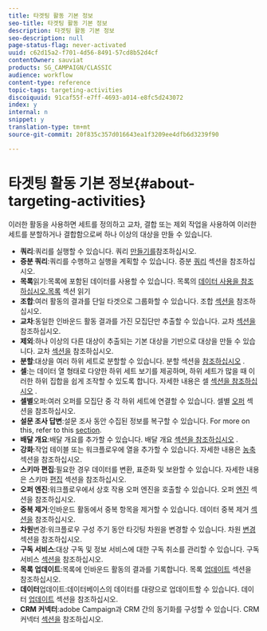 ```yaml
---
title: 타겟팅 활동 기본 정보
seo-title: 타겟팅 활동 기본 정보
description: 타겟팅 활동 기본 정보
seo-description: null
page-status-flag: never-activated
uuid: c62d15a2-f701-4d56-8491-57cd8b52d4cf
contentOwner: sauviat
products: SG_CAMPAIGN/CLASSIC
audience: workflow
content-type: reference
topic-tags: targeting-activities
discoiquuid: 91caf55f-e7ff-4693-a014-e8fc5d243072
index: y
internal: n
snippet: y
translation-type: tm+mt
source-git-commit: 20f835c357d016643ea1f3209ee4dfb6d3239f90

---
```



# 타겟팅 활동 기본 정보{#about-targeting-activities}

이러한 활동을 사용하면 세트를 정의하고 교차, 결합 또는 제외 작업을 사용하여 이러한 세트를 분할하거나 결합함으로써 하나 이상의 대상을 만들 수 있습니다.

* **쿼리**:쿼리를 실행할 수 있습니다. 쿼리 [만들기를](../../workflow/using/query.md#creating-a-query)참조하십시오.
* **증분 쿼리**:쿼리를 수행하고 실행을 계획할 수 있습니다. 증분 [쿼리](../../workflow/using/incremental-query.md) 섹션을 참조하십시오.
* **목록**&#x200B;읽기:목록에 포함된 데이터를 사용할 수 있습니다. 목록의 [데이터 사용을 참조하십시오.목록](../../workflow/using/importing-data.md#using-data-from-a-list--read-list) 섹션 읽기
* **조합**:여러 활동의 결과를 단일 타겟으로 그룹화할 수 있습니다. 조합 [섹션을](../../workflow/using/union.md) 참조하십시오.
* **교차**:동일한 인바운드 활동 결과를 가진 모집단만 추출할 수 있습니다. 교차 [섹션을](../../workflow/using/intersection.md) 참조하십시오.
* **제외**:하나 이상의 다른 대상이 추출되는 기본 대상을 기반으로 대상을 만들 수 있습니다. 교차 [섹션을](../../workflow/using/intersection.md) 참조하십시오.
* **분할**:대상을 여러 하위 세트로 분할할 수 있습니다. 분할 섹션을 [참조하십시오](../../workflow/using/split.md) .
* **셀**:는 데이터 열 형태로 다양한 하위 세트 보기를 제공하며, 하위 세트가 많을 때 이러한 하위 집합을 쉽게 조작할 수 있도록 합니다. 자세한 내용은 셀 [섹션을 참조하십시오](../../workflow/using/cells.md) .
* **셀별**&#x200B;오퍼:여러 오퍼를 모집단 중 각 하위 세트에 연결할 수 있습니다. 셀별 [오퍼](../../workflow/using/offers-by-cell.md) 섹션을 참조하십시오.
* **설문 조사 답변**:설문 조사 동안 수집된 정보를 복구할 수 있습니다. For more on this, refer to this [section](../../web/using/getting-started-with-surveys.md).
* **배달 개요**:배달 개요를 추가할 수 있습니다. 배달 개요 [섹션을 참조하십시오](../../workflow/using/delivery-outline.md) .
* **강화**:작업 테이블 또는 워크플로우에 열을 추가할 수 있습니다. 자세한 내용은 [농축](../../workflow/using/enrichment.md) 섹션을 참조하십시오.
* **스키마 편집**:필요한 경우 데이터를 변환, 표준화 및 보완할 수 있습니다. 자세한 내용은 스키마 [편집](../../workflow/using/edit-schema.md) 섹션을 참조하십시오.
* **오퍼 엔진**:워크플로우에서 상호 작용 오퍼 엔진을 호출할 수 있습니다. 오퍼 [엔진](../../workflow/using/offer-engine.md) 섹션을 참조하십시오.
* **중복 제거**:인바운드 활동에서 중복 항목을 제거할 수 있습니다. 데이터 중복 제거 [섹션을](../../workflow/using/deduplication.md) 참조하십시오.
* **차원**&#x200B;변경:워크플로우 구성 주기 동안 타깃팅 차원을 변경할 수 있습니다. 차원 [변경](../../workflow/using/change-dimension.md) 섹션을 참조하십시오.
* **구독 서비스**:대상 구독 및 정보 서비스에 대한 구독 취소를 관리할 수 있습니다. 구독 서비스 [섹션을](../../workflow/using/subscription-services.md) 참조하십시오.
* **목록 업데이트**:목록에 인바운드 활동의 결과를 기록합니다. 목록 [업데이트](../../workflow/using/list-update.md) 섹션을 참조하십시오.
* **데이터**&#x200B;업데이트:데이터베이스의 데이터를 대량으로 업데이트할 수 있습니다. 데이터 [업데이트](../../workflow/using/update-data.md) 섹션을 참조하십시오.
* **CRM 커넥터**:adobe Campaign과 CRM 간의 동기화를 구성할 수 있습니다. CRM 커넥터 [섹션을](../../workflow/using/crm-connector.md) 참조하십시오.

